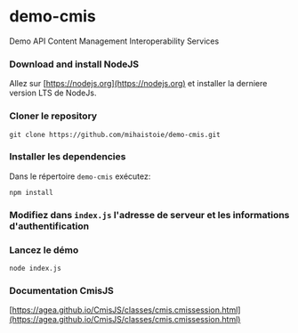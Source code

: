 # demo-cmis
Demo API Content Management Interoperability Services

### Download and install NodeJS
Allez sur [https://nodejs.org](https://nodejs.org) et installer la derniere version LTS de NodeJs.

### Cloner le repository 
    git clone https://github.com/mihaistoie/demo-cmis.git

### Installer les dependencies 
Dans le répertoire `demo-cmis` exécutez:

    npm install
### Modifiez dans `index.js` l'adresse de serveur et les informations d'authentification

### Lancez  le démo
    node index.js

### Documentation CmisJS 

 [https://agea.github.io/CmisJS/classes/cmis.cmissession.html](https://agea.github.io/CmisJS/classes/cmis.cmissession.html)


